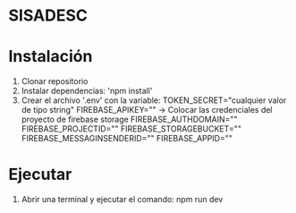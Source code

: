 # SISADESC

# Instalación
1. Clonar repositorio
2. Instalar dependencias: 'npm install'
3. Crear el archivo '.env' con la variable:
   TOKEN_SECRET="cualquier valor de tipo string"
   FIREBASE_APIKEY=""      -> Colocar las credenciales del proyecto de firebase storage
   FIREBASE_AUTHDOMAIN=""
   FIREBASE_PROJECTID=""
   FIREBASE_STORAGEBUCKET=""
   FIREBASE_MESSAGINSENDERID=""
   FIREBASE_APPID=""

# Ejecutar
1. Abrir una terminal y ejecutar el comando: npm run dev
